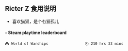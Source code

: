 ## Ricter Z 食用说明
- 喜欢猫猫，是个冇猫孤儿

<!-- steam-box start -->
#### - Steam playtime leaderboard
```text
🎮 World of Warships                 🕘 210 hrs 33 mins
```
<!-- Powered by https://github.com/YouEclipse/steam-box . -->
<!-- steam-box end -->
